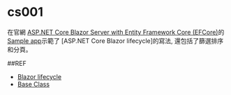 # cs001

在官網 [ASP.NET Core Blazor Server with Entity Framework Core (EFCore)](https://docs.microsoft.com/en-us/aspnet/core/blazor/blazor-server-ef-core?view=aspnetcore-5.0)的[Sample app](https://github.com/dotnet/AspNetCore.Docs/tree/master/aspnetcore/blazor/common/samples/5.x/BlazorServerEFCoreSample)示範了
[ASP.NET Core Blazor lifecycle]的寫法, 還包括了篩選排序和分頁。


##REF
- [Blazor lifecycle](https://docs.microsoft.com/en-us/aspnet/core/blazor/components/lifecycle?view=aspnetcore-5.00)
- [Base Class](https://docs.microsoft.com/en-us/aspnet/core/blazor/components/?view=aspnetcore-5.0)
